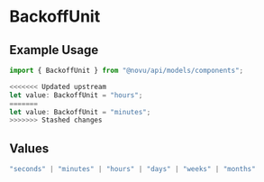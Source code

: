 # BackoffUnit

## Example Usage

```typescript
import { BackoffUnit } from "@novu/api/models/components";

<<<<<<< Updated upstream
let value: BackoffUnit = "hours";
=======
let value: BackoffUnit = "minutes";
>>>>>>> Stashed changes
```

## Values

```typescript
"seconds" | "minutes" | "hours" | "days" | "weeks" | "months"
```
